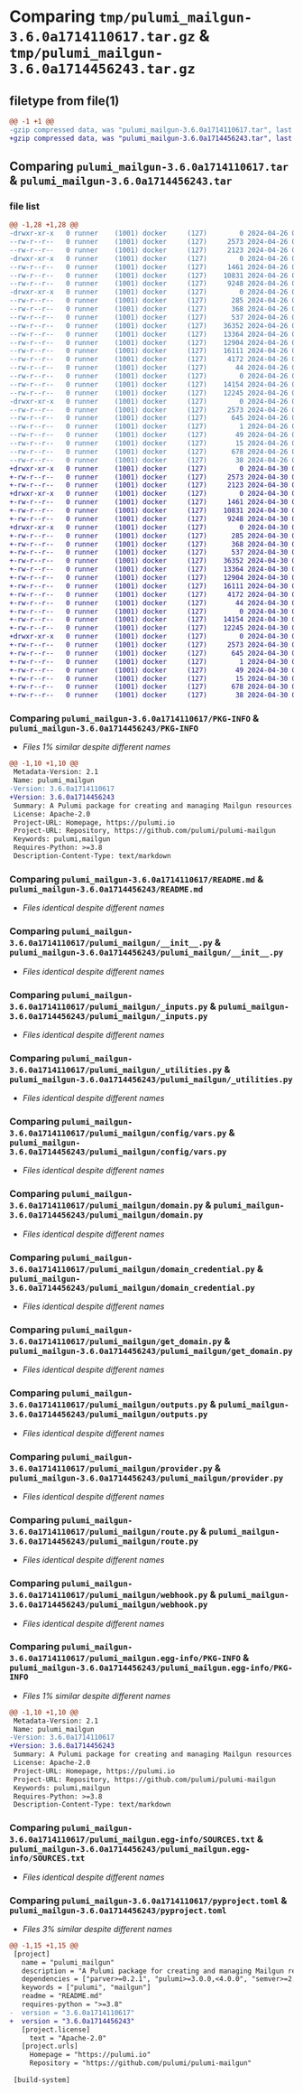 # Comparing `tmp/pulumi_mailgun-3.6.0a1714110617.tar.gz` & `tmp/pulumi_mailgun-3.6.0a1714456243.tar.gz`

## filetype from file(1)

```diff
@@ -1 +1 @@
-gzip compressed data, was "pulumi_mailgun-3.6.0a1714110617.tar", last modified: Fri Apr 26 05:54:13 2024, max compression
+gzip compressed data, was "pulumi_mailgun-3.6.0a1714456243.tar", last modified: Tue Apr 30 05:55:26 2024, max compression
```

## Comparing `pulumi_mailgun-3.6.0a1714110617.tar` & `pulumi_mailgun-3.6.0a1714456243.tar`

### file list

```diff
@@ -1,28 +1,28 @@
-drwxr-xr-x   0 runner    (1001) docker     (127)        0 2024-04-26 05:54:13.730941 pulumi_mailgun-3.6.0a1714110617/
--rw-r--r--   0 runner    (1001) docker     (127)     2573 2024-04-26 05:54:13.730941 pulumi_mailgun-3.6.0a1714110617/PKG-INFO
--rw-r--r--   0 runner    (1001) docker     (127)     2123 2024-04-26 05:54:07.000000 pulumi_mailgun-3.6.0a1714110617/README.md
-drwxr-xr-x   0 runner    (1001) docker     (127)        0 2024-04-26 05:54:13.726941 pulumi_mailgun-3.6.0a1714110617/pulumi_mailgun/
--rw-r--r--   0 runner    (1001) docker     (127)     1461 2024-04-26 05:54:07.000000 pulumi_mailgun-3.6.0a1714110617/pulumi_mailgun/__init__.py
--rw-r--r--   0 runner    (1001) docker     (127)    10831 2024-04-26 05:54:07.000000 pulumi_mailgun-3.6.0a1714110617/pulumi_mailgun/_inputs.py
--rw-r--r--   0 runner    (1001) docker     (127)     9248 2024-04-26 05:54:07.000000 pulumi_mailgun-3.6.0a1714110617/pulumi_mailgun/_utilities.py
-drwxr-xr-x   0 runner    (1001) docker     (127)        0 2024-04-26 05:54:13.730941 pulumi_mailgun-3.6.0a1714110617/pulumi_mailgun/config/
--rw-r--r--   0 runner    (1001) docker     (127)      285 2024-04-26 05:54:07.000000 pulumi_mailgun-3.6.0a1714110617/pulumi_mailgun/config/__init__.py
--rw-r--r--   0 runner    (1001) docker     (127)      368 2024-04-26 05:54:07.000000 pulumi_mailgun-3.6.0a1714110617/pulumi_mailgun/config/__init__.pyi
--rw-r--r--   0 runner    (1001) docker     (127)      537 2024-04-26 05:54:07.000000 pulumi_mailgun-3.6.0a1714110617/pulumi_mailgun/config/vars.py
--rw-r--r--   0 runner    (1001) docker     (127)    36352 2024-04-26 05:54:07.000000 pulumi_mailgun-3.6.0a1714110617/pulumi_mailgun/domain.py
--rw-r--r--   0 runner    (1001) docker     (127)    13364 2024-04-26 05:54:07.000000 pulumi_mailgun-3.6.0a1714110617/pulumi_mailgun/domain_credential.py
--rw-r--r--   0 runner    (1001) docker     (127)    12904 2024-04-26 05:54:07.000000 pulumi_mailgun-3.6.0a1714110617/pulumi_mailgun/get_domain.py
--rw-r--r--   0 runner    (1001) docker     (127)    16111 2024-04-26 05:54:07.000000 pulumi_mailgun-3.6.0a1714110617/pulumi_mailgun/outputs.py
--rw-r--r--   0 runner    (1001) docker     (127)     4172 2024-04-26 05:54:07.000000 pulumi_mailgun-3.6.0a1714110617/pulumi_mailgun/provider.py
--rw-r--r--   0 runner    (1001) docker     (127)       44 2024-04-26 05:54:07.000000 pulumi_mailgun-3.6.0a1714110617/pulumi_mailgun/pulumi-plugin.json
--rw-r--r--   0 runner    (1001) docker     (127)        0 2024-04-26 05:54:07.000000 pulumi_mailgun-3.6.0a1714110617/pulumi_mailgun/py.typed
--rw-r--r--   0 runner    (1001) docker     (127)    14154 2024-04-26 05:54:07.000000 pulumi_mailgun-3.6.0a1714110617/pulumi_mailgun/route.py
--rw-r--r--   0 runner    (1001) docker     (127)    12245 2024-04-26 05:54:07.000000 pulumi_mailgun-3.6.0a1714110617/pulumi_mailgun/webhook.py
-drwxr-xr-x   0 runner    (1001) docker     (127)        0 2024-04-26 05:54:13.730941 pulumi_mailgun-3.6.0a1714110617/pulumi_mailgun.egg-info/
--rw-r--r--   0 runner    (1001) docker     (127)     2573 2024-04-26 05:54:13.000000 pulumi_mailgun-3.6.0a1714110617/pulumi_mailgun.egg-info/PKG-INFO
--rw-r--r--   0 runner    (1001) docker     (127)      645 2024-04-26 05:54:13.000000 pulumi_mailgun-3.6.0a1714110617/pulumi_mailgun.egg-info/SOURCES.txt
--rw-r--r--   0 runner    (1001) docker     (127)        1 2024-04-26 05:54:13.000000 pulumi_mailgun-3.6.0a1714110617/pulumi_mailgun.egg-info/dependency_links.txt
--rw-r--r--   0 runner    (1001) docker     (127)       49 2024-04-26 05:54:13.000000 pulumi_mailgun-3.6.0a1714110617/pulumi_mailgun.egg-info/requires.txt
--rw-r--r--   0 runner    (1001) docker     (127)       15 2024-04-26 05:54:13.000000 pulumi_mailgun-3.6.0a1714110617/pulumi_mailgun.egg-info/top_level.txt
--rw-r--r--   0 runner    (1001) docker     (127)      678 2024-04-26 05:54:07.000000 pulumi_mailgun-3.6.0a1714110617/pyproject.toml
--rw-r--r--   0 runner    (1001) docker     (127)       38 2024-04-26 05:54:13.730941 pulumi_mailgun-3.6.0a1714110617/setup.cfg
+drwxr-xr-x   0 runner    (1001) docker     (127)        0 2024-04-30 05:55:26.717398 pulumi_mailgun-3.6.0a1714456243/
+-rw-r--r--   0 runner    (1001) docker     (127)     2573 2024-04-30 05:55:26.717398 pulumi_mailgun-3.6.0a1714456243/PKG-INFO
+-rw-r--r--   0 runner    (1001) docker     (127)     2123 2024-04-30 05:55:20.000000 pulumi_mailgun-3.6.0a1714456243/README.md
+drwxr-xr-x   0 runner    (1001) docker     (127)        0 2024-04-30 05:55:26.717398 pulumi_mailgun-3.6.0a1714456243/pulumi_mailgun/
+-rw-r--r--   0 runner    (1001) docker     (127)     1461 2024-04-30 05:55:20.000000 pulumi_mailgun-3.6.0a1714456243/pulumi_mailgun/__init__.py
+-rw-r--r--   0 runner    (1001) docker     (127)    10831 2024-04-30 05:55:20.000000 pulumi_mailgun-3.6.0a1714456243/pulumi_mailgun/_inputs.py
+-rw-r--r--   0 runner    (1001) docker     (127)     9248 2024-04-30 05:55:20.000000 pulumi_mailgun-3.6.0a1714456243/pulumi_mailgun/_utilities.py
+drwxr-xr-x   0 runner    (1001) docker     (127)        0 2024-04-30 05:55:26.717398 pulumi_mailgun-3.6.0a1714456243/pulumi_mailgun/config/
+-rw-r--r--   0 runner    (1001) docker     (127)      285 2024-04-30 05:55:20.000000 pulumi_mailgun-3.6.0a1714456243/pulumi_mailgun/config/__init__.py
+-rw-r--r--   0 runner    (1001) docker     (127)      368 2024-04-30 05:55:20.000000 pulumi_mailgun-3.6.0a1714456243/pulumi_mailgun/config/__init__.pyi
+-rw-r--r--   0 runner    (1001) docker     (127)      537 2024-04-30 05:55:20.000000 pulumi_mailgun-3.6.0a1714456243/pulumi_mailgun/config/vars.py
+-rw-r--r--   0 runner    (1001) docker     (127)    36352 2024-04-30 05:55:20.000000 pulumi_mailgun-3.6.0a1714456243/pulumi_mailgun/domain.py
+-rw-r--r--   0 runner    (1001) docker     (127)    13364 2024-04-30 05:55:20.000000 pulumi_mailgun-3.6.0a1714456243/pulumi_mailgun/domain_credential.py
+-rw-r--r--   0 runner    (1001) docker     (127)    12904 2024-04-30 05:55:20.000000 pulumi_mailgun-3.6.0a1714456243/pulumi_mailgun/get_domain.py
+-rw-r--r--   0 runner    (1001) docker     (127)    16111 2024-04-30 05:55:20.000000 pulumi_mailgun-3.6.0a1714456243/pulumi_mailgun/outputs.py
+-rw-r--r--   0 runner    (1001) docker     (127)     4172 2024-04-30 05:55:20.000000 pulumi_mailgun-3.6.0a1714456243/pulumi_mailgun/provider.py
+-rw-r--r--   0 runner    (1001) docker     (127)       44 2024-04-30 05:55:20.000000 pulumi_mailgun-3.6.0a1714456243/pulumi_mailgun/pulumi-plugin.json
+-rw-r--r--   0 runner    (1001) docker     (127)        0 2024-04-30 05:55:20.000000 pulumi_mailgun-3.6.0a1714456243/pulumi_mailgun/py.typed
+-rw-r--r--   0 runner    (1001) docker     (127)    14154 2024-04-30 05:55:20.000000 pulumi_mailgun-3.6.0a1714456243/pulumi_mailgun/route.py
+-rw-r--r--   0 runner    (1001) docker     (127)    12245 2024-04-30 05:55:20.000000 pulumi_mailgun-3.6.0a1714456243/pulumi_mailgun/webhook.py
+drwxr-xr-x   0 runner    (1001) docker     (127)        0 2024-04-30 05:55:26.717398 pulumi_mailgun-3.6.0a1714456243/pulumi_mailgun.egg-info/
+-rw-r--r--   0 runner    (1001) docker     (127)     2573 2024-04-30 05:55:26.000000 pulumi_mailgun-3.6.0a1714456243/pulumi_mailgun.egg-info/PKG-INFO
+-rw-r--r--   0 runner    (1001) docker     (127)      645 2024-04-30 05:55:26.000000 pulumi_mailgun-3.6.0a1714456243/pulumi_mailgun.egg-info/SOURCES.txt
+-rw-r--r--   0 runner    (1001) docker     (127)        1 2024-04-30 05:55:26.000000 pulumi_mailgun-3.6.0a1714456243/pulumi_mailgun.egg-info/dependency_links.txt
+-rw-r--r--   0 runner    (1001) docker     (127)       49 2024-04-30 05:55:26.000000 pulumi_mailgun-3.6.0a1714456243/pulumi_mailgun.egg-info/requires.txt
+-rw-r--r--   0 runner    (1001) docker     (127)       15 2024-04-30 05:55:26.000000 pulumi_mailgun-3.6.0a1714456243/pulumi_mailgun.egg-info/top_level.txt
+-rw-r--r--   0 runner    (1001) docker     (127)      678 2024-04-30 05:55:20.000000 pulumi_mailgun-3.6.0a1714456243/pyproject.toml
+-rw-r--r--   0 runner    (1001) docker     (127)       38 2024-04-30 05:55:26.717398 pulumi_mailgun-3.6.0a1714456243/setup.cfg
```

### Comparing `pulumi_mailgun-3.6.0a1714110617/PKG-INFO` & `pulumi_mailgun-3.6.0a1714456243/PKG-INFO`

 * *Files 1% similar despite different names*

```diff
@@ -1,10 +1,10 @@
 Metadata-Version: 2.1
 Name: pulumi_mailgun
-Version: 3.6.0a1714110617
+Version: 3.6.0a1714456243
 Summary: A Pulumi package for creating and managing Mailgun resources.
 License: Apache-2.0
 Project-URL: Homepage, https://pulumi.io
 Project-URL: Repository, https://github.com/pulumi/pulumi-mailgun
 Keywords: pulumi,mailgun
 Requires-Python: >=3.8
 Description-Content-Type: text/markdown
```

### Comparing `pulumi_mailgun-3.6.0a1714110617/README.md` & `pulumi_mailgun-3.6.0a1714456243/README.md`

 * *Files identical despite different names*

### Comparing `pulumi_mailgun-3.6.0a1714110617/pulumi_mailgun/__init__.py` & `pulumi_mailgun-3.6.0a1714456243/pulumi_mailgun/__init__.py`

 * *Files identical despite different names*

### Comparing `pulumi_mailgun-3.6.0a1714110617/pulumi_mailgun/_inputs.py` & `pulumi_mailgun-3.6.0a1714456243/pulumi_mailgun/_inputs.py`

 * *Files identical despite different names*

### Comparing `pulumi_mailgun-3.6.0a1714110617/pulumi_mailgun/_utilities.py` & `pulumi_mailgun-3.6.0a1714456243/pulumi_mailgun/_utilities.py`

 * *Files identical despite different names*

### Comparing `pulumi_mailgun-3.6.0a1714110617/pulumi_mailgun/config/vars.py` & `pulumi_mailgun-3.6.0a1714456243/pulumi_mailgun/config/vars.py`

 * *Files identical despite different names*

### Comparing `pulumi_mailgun-3.6.0a1714110617/pulumi_mailgun/domain.py` & `pulumi_mailgun-3.6.0a1714456243/pulumi_mailgun/domain.py`

 * *Files identical despite different names*

### Comparing `pulumi_mailgun-3.6.0a1714110617/pulumi_mailgun/domain_credential.py` & `pulumi_mailgun-3.6.0a1714456243/pulumi_mailgun/domain_credential.py`

 * *Files identical despite different names*

### Comparing `pulumi_mailgun-3.6.0a1714110617/pulumi_mailgun/get_domain.py` & `pulumi_mailgun-3.6.0a1714456243/pulumi_mailgun/get_domain.py`

 * *Files identical despite different names*

### Comparing `pulumi_mailgun-3.6.0a1714110617/pulumi_mailgun/outputs.py` & `pulumi_mailgun-3.6.0a1714456243/pulumi_mailgun/outputs.py`

 * *Files identical despite different names*

### Comparing `pulumi_mailgun-3.6.0a1714110617/pulumi_mailgun/provider.py` & `pulumi_mailgun-3.6.0a1714456243/pulumi_mailgun/provider.py`

 * *Files identical despite different names*

### Comparing `pulumi_mailgun-3.6.0a1714110617/pulumi_mailgun/route.py` & `pulumi_mailgun-3.6.0a1714456243/pulumi_mailgun/route.py`

 * *Files identical despite different names*

### Comparing `pulumi_mailgun-3.6.0a1714110617/pulumi_mailgun/webhook.py` & `pulumi_mailgun-3.6.0a1714456243/pulumi_mailgun/webhook.py`

 * *Files identical despite different names*

### Comparing `pulumi_mailgun-3.6.0a1714110617/pulumi_mailgun.egg-info/PKG-INFO` & `pulumi_mailgun-3.6.0a1714456243/pulumi_mailgun.egg-info/PKG-INFO`

 * *Files 1% similar despite different names*

```diff
@@ -1,10 +1,10 @@
 Metadata-Version: 2.1
 Name: pulumi_mailgun
-Version: 3.6.0a1714110617
+Version: 3.6.0a1714456243
 Summary: A Pulumi package for creating and managing Mailgun resources.
 License: Apache-2.0
 Project-URL: Homepage, https://pulumi.io
 Project-URL: Repository, https://github.com/pulumi/pulumi-mailgun
 Keywords: pulumi,mailgun
 Requires-Python: >=3.8
 Description-Content-Type: text/markdown
```

### Comparing `pulumi_mailgun-3.6.0a1714110617/pulumi_mailgun.egg-info/SOURCES.txt` & `pulumi_mailgun-3.6.0a1714456243/pulumi_mailgun.egg-info/SOURCES.txt`

 * *Files identical despite different names*

### Comparing `pulumi_mailgun-3.6.0a1714110617/pyproject.toml` & `pulumi_mailgun-3.6.0a1714456243/pyproject.toml`

 * *Files 3% similar despite different names*

```diff
@@ -1,15 +1,15 @@
 [project]
   name = "pulumi_mailgun"
   description = "A Pulumi package for creating and managing Mailgun resources."
   dependencies = ["parver>=0.2.1", "pulumi>=3.0.0,<4.0.0", "semver>=2.8.1"]
   keywords = ["pulumi", "mailgun"]
   readme = "README.md"
   requires-python = ">=3.8"
-  version = "3.6.0a1714110617"
+  version = "3.6.0a1714456243"
   [project.license]
     text = "Apache-2.0"
   [project.urls]
     Homepage = "https://pulumi.io"
     Repository = "https://github.com/pulumi/pulumi-mailgun"
 
 [build-system]
```

